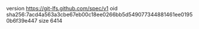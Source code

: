 version https://git-lfs.github.com/spec/v1
oid sha256:7acd4a563a3cbe67eb00c18ee0266bb5d549077344881461ee01950b6f39e447
size 6414

